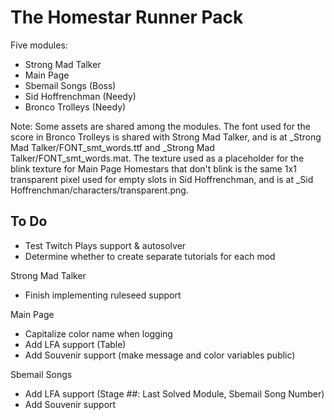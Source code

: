 # The Homestar Runner Pack

Five modules:

* Strong Mad Talker
* Main Page
* Sbemail Songs (Boss)
* Sid Hoffrenchman (Needy)
* Bronco Trolleys (Needy)

Note: Some assets are shared among the modules.
The font used for the score in Bronco Trolleys is shared with Strong Mad Talker, and is at \_Strong Mad Talker/FONT\_smt\_words.ttf and \_Strong Mad Talker/FONT\_smt\_words.mat.
The texture used as a placeholder for the blink texture for Main Page Homestars that don't blink is the same 1x1 transparent pixel used for empty slots in Sid Hoffrenchman, and is at _Sid Hoffrenchman/characters/transparent.png.

## To Do

* Test Twitch Plays support & autosolver
* Determine whether to create separate tutorials for each mod

Strong Mad Talker

* Finish implementing ruleseed support

Main Page

* Capitalize color name when logging 
* Add LFA support (Table)
* Add Souvenir support (make message and color variables public)

Sbemail Songs

* Add LFA support (Stage ##: Last Solved Module, Sbemail Song Number)
* Add Souvenir support
